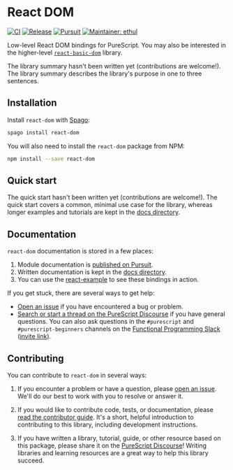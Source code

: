 # React DOM

[![CI](https://github.com/purescript-contrib/purescript-react-dom/workflows/CI/badge.svg?branch=main)](https://github.com/purescript-contrib/purescript-react-dom/actions?query=workflow%3ACI+branch%3Amain)
[![Release](https://img.shields.io/github/release/purescript-contrib/purescript-react-dom.svg)](https://github.com/purescript-contrib/purescript-react-dom/releases)
[![Pursuit](https://pursuit.purescript.org/packages/purescript-react-dom/badge)](https://pursuit.purescript.org/packages/purescript-react-dom)
[![Maintainer: ethul](https://img.shields.io/badge/maintainer-ethul-teal.svg)](https://github.com/ethul)

Low-level React DOM bindings for PureScript. You may also be interested in the higher-level [`react-basic-dom`](https://github.com/lumihq/purescript-react-basic-dom) library.

The library summary hasn't been written yet (contributions are welcome!). The library summary describes the library's purpose in one to three sentences.

## Installation

Install `react-dom` with [Spago](https://github.com/purescript/spago):

```sh
spago install react-dom
```

You will also need to install the `react-dom` package from NPM:

```sh
npm install --save react-dom
```

## Quick start

The quick start hasn't been written yet (contributions are welcome!). The quick start covers a common, minimal use case for the library, whereas longer examples and tutorials are kept in the [docs directory](./docs).

## Documentation

`react-dom` documentation is stored in a few places:

1. Module documentation is [published on Pursuit](https://pursuit.purescript.org/packages/purescript-react-dom).
2. Written documentation is kept in the [docs directory](./docs).
3. You can use the [react-example](https://github.com/ethul/purescript-react-example) to see these bindings in action.

If you get stuck, there are several ways to get help:

- [Open an issue](https://github.com/purescript-contrib/purescript-react-dom/issues) if you have encountered a bug or problem.
- [Search or start a thread on the PureScript Discourse](https://discourse.purescript.org) if you have general questions. You can also ask questions in the `#purescript` and `#purescript-beginners` channels on the [Functional Programming Slack](https://functionalprogramming.slack.com) ([invite link](https://fpchat-invite.herokuapp.com/)).

## Contributing

You can contribute to `react-dom` in several ways:

1. If you encounter a problem or have a question, please [open an issue](https://github.com/purescript-contrib/purescript-react-dom/issues). We'll do our best to work with you to resolve or answer it.

2. If you would like to contribute code, tests, or documentation, please [read the contributor guide](./CONTRIBUTING.md). It's a short, helpful introduction to contributing to this library, including development instructions.

3. If you have written a library, tutorial, guide, or other resource based on this package, please share it on the [PureScript Discourse](https://discourse.purescript.org)! Writing libraries and learning resources are a great way to help this library succeed.
